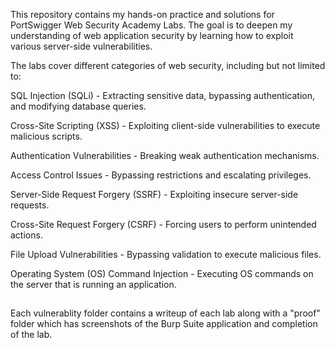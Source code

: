 This repository contains my hands-on practice and solutions for PortSwigger Web Security Academy Labs. The goal is to deepen my understanding of web application security by learning how to exploit various server-side vulnerabilities. 

The labs cover different categories of web security, including but not limited to:

SQL Injection (SQLi) - Extracting sensitive data, bypassing authentication, and modifying database queries.

Cross-Site Scripting (XSS) - Exploiting client-side vulnerabilities to execute malicious scripts.

Authentication Vulnerabilities - Breaking weak authentication mechanisms.

Access Control Issues - Bypassing restrictions and escalating privileges.

Server-Side Request Forgery (SSRF) - Exploiting insecure server-side requests.

Cross-Site Request Forgery (CSRF) - Forcing users to perform unintended actions.

File Upload Vulnerabilities - Bypassing validation to execute malicious files.

Operating System (OS) Command Injection - Executing OS commands on the server that is running an application.


##

Each vulnerablity folder contains a writeup of each lab along with a "proof" folder which has screenshots of the Burp Suite application and completion of the lab.


